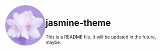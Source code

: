 <img align="left" alt="minecraft-vgui logo" src="img/jasmineIcon.png?raw=true" />

# jasmine-theme

This is a README file. It will be updated in the future, maybe.
